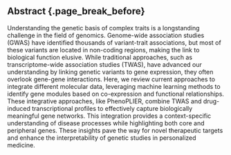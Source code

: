 ## Abstract {.page_break_before}

Understanding the genetic basis of complex traits is a longstanding challenge in the field of genomics.
Genome-wide association studies (GWAS) have identified thousands of variant-trait associations, but most of these variants are located in non-coding regions, making the link to biological function elusive.
While traditional approaches, such as transcriptome-wide association studies (TWAS), have advanced our understanding by linking genetic variants to gene expression, they often overlook gene-gene interactions.
Here, we review current approaches to integrate different molecular data, leveraging machine learning methods to identify gene modules based on co-expression and functional relationships.
These integrative approaches, like PhenoPLIER, combine TWAS and drug-induced transcriptional profiles to effectively capture biologically meaningful gene networks.
This integration provides a context-specific understanding of disease processes while highlighting both core and peripheral genes.
These insights pave the way for novel therapeutic targets and enhance the interpretability of genetic studies in personalized medicine.
